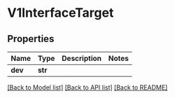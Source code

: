 # V1InterfaceTarget

## Properties
Name | Type | Description | Notes
------------ | ------------- | ------------- | -------------
**dev** | **str** |  | 

[[Back to Model list]](../README.md#documentation-for-models) [[Back to API list]](../README.md#documentation-for-api-endpoints) [[Back to README]](../README.md)


